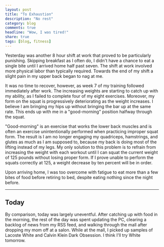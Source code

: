 ```yaml
---
layout: post
title: "To Exhaustion"
description: "No rest"
category: blog
comments: true
headline: "Wow, I was tired!"
share: true
tags: [blog, fitness]
---
```

Yesterday was another 8 hour shift at work that proved to be particularly punishing.  Skipping breakfast as I often do, I didn't have a chance to eat a single bite until I arrived home half past seven.  The shift at work involved more physical labor than typically required.  Towards the end of my shift a slight pain in my upper back began to nag at me.

It was no time to recover, however, as week 7 of my training followed immediately after work.  The increasing weights are starting to catch up with my ability, as I failed to complete four of my eight exercises.  Moreover, my form on the squat is progressively deteriorating as the weight increases.  I believe I am bringing my hips up without bringing the bar up at the same rate.  This ends up with me in a "good-morning" position halfway through the squat.

"Good-morning" is an exercise that works the lower back muscles and is often an exercise unintentionally performed when practicing improper squat form.  The result is I am no longer engaging my quadriceps, hamstrings, and glutes as much as I am supposed to, because my back is doing most of the lifting instead of my legs.  My only solution to this problem is to refrain from increasing the weight with each workout until I can squat the current weight of 125 pounds without losing proper form.  If I prove unable to perform the squats correctly at 125, a weight decrease by ten percent will be in order.

Upon arriving home, I was too overcome with fatigue to eat more than a few bites of food before retiring to bed, despite eating nothing since the night before.

----

## Today

By comparison, today was largely uneventful.  After catching up with food in the morning, the rest of the day was spent updating the PC, clearing a backlog of news from my RSS feed, and walking through the mall after dropping my mom off at a salon.  While at the mall, I picked up samples of Lacoste White and Calvin Klein Dark Obsession.  I think I'll try White tomorrow.
